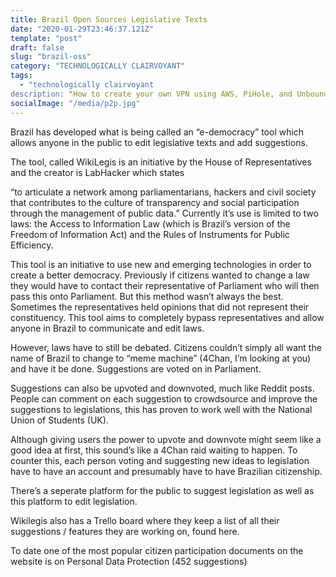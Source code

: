 ```yaml
---
title: Brazil Open Sources Legislative Texts
date: "2020-01-29T23:46:37.121Z"
template: "post"
draft: false
slug: "brazil-oss"
category: "TECHNOLOGICALLY CLAIRVOYANT"
tags:
  - "technologically clairvoyant
description: "How to create your own VPN using AWS, PiHole, and Unbound."
socialImage: "/media/p2p.jpg"
---
```


Brazil has developed what is being called an “e-democracy” tool which allows anyone in the public to edit legislative texts and add suggestions.

The tool, called WikiLegis is an initiative by the House of Representatives and the creator is LabHacker which states

“to articulate a network among parliamentarians, hackers and civil society that contributes to the culture of transparency and social participation through the management of public data.”
Currently it’s use is limited to two laws: the Access to Information Law (which is Brazil’s version of the Freedom of Information Act) and the Rules of Instruments for Public Efficiency.

This tool is an initiative to use new and emerging technologies in order to create a better democracy. Previously if citizens wanted to change a law they would have to contact their representative of Parliament who will then pass this onto Parliament. But this method wasn’t always the best. Sometimes the representatives held opinions that did not represent their constituency. This tool aims to completely bypass representatives and allow anyone in Brazil to communicate and edit laws.

However, laws have to still be debated. Citizens couldn’t simply all want the name of Brazil to change to “meme machine” (4Chan, I’m looking at you) and have it be done. Suggestions are voted on in Parliament.

Suggestions can also be upvoted and downvoted, much like Reddit posts. People can comment on each suggestion to crowdsource and improve the suggestions to legislations, this has proven to work well with the National Union of Students (UK).

Although giving users the power to upvote and downvote might seem like a good idea at first, this sound’s like a 4Chan raid waiting to happen. To counter this, each person voting and suggesting new ideas to legislation have to have an account and presumably have to have Brazilian citizenship.

There’s a seperate platform for the public to suggest legislation as well as this platform to edit legislation.

Wikilegis also has a Trello board where they keep a list of all their suggestions / features they are working on, found here.

To date one of the most popular citizen participation documents on the website is on Personal Data Protection (452 suggestions)